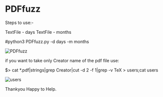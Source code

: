 # PDFfuzz

Steps to use:-

TextFile - days
TextFile - months

#python3 PDFfuzz.py -d days -m months

![PDFfuzz](https://user-images.githubusercontent.com/75741506/125633006-ab9c15ef-848a-4f5f-a49d-31f860197176.png)


if you want to take only Creator name of the pdf file use:

$> cat *.pdf|strings|grep Creator|cut -d 2 -f 1|grep -v TeX > users;cat users

![users](https://user-images.githubusercontent.com/75741506/125633167-e06da65c-a2e2-4673-bc07-ed1d6ce18d24.png)

Thankyou Happy to Help.
